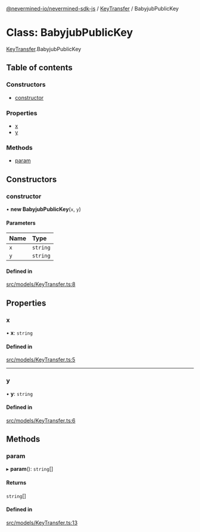 [@nevermined-io/nevermined-sdk-js](../code-reference.md) / [KeyTransfer](../modules/KeyTransfer.md) / BabyjubPublicKey

# Class: BabyjubPublicKey

[KeyTransfer](../modules/KeyTransfer.md).BabyjubPublicKey

## Table of contents

### Constructors

- [constructor](KeyTransfer.BabyjubPublicKey.md#constructor)

### Properties

- [x](KeyTransfer.BabyjubPublicKey.md#x)
- [y](KeyTransfer.BabyjubPublicKey.md#y)

### Methods

- [param](KeyTransfer.BabyjubPublicKey.md#param)

## Constructors

### constructor

• **new BabyjubPublicKey**(`x`, `y`)

#### Parameters

| Name | Type |
| :------ | :------ |
| `x` | `string` |
| `y` | `string` |

#### Defined in

[src/models/KeyTransfer.ts:8](https://github.com/nevermined-io/sdk-js/blob/55f88d2/src/models/KeyTransfer.ts#L8)

## Properties

### x

• **x**: `string`

#### Defined in

[src/models/KeyTransfer.ts:5](https://github.com/nevermined-io/sdk-js/blob/55f88d2/src/models/KeyTransfer.ts#L5)

___

### y

• **y**: `string`

#### Defined in

[src/models/KeyTransfer.ts:6](https://github.com/nevermined-io/sdk-js/blob/55f88d2/src/models/KeyTransfer.ts#L6)

## Methods

### param

▸ **param**(): `string`[]

#### Returns

`string`[]

#### Defined in

[src/models/KeyTransfer.ts:13](https://github.com/nevermined-io/sdk-js/blob/55f88d2/src/models/KeyTransfer.ts#L13)
